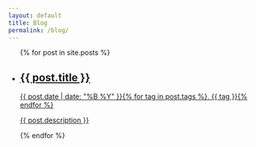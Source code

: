 ```yaml
---
layout: default
title: Blog
permalink: /blog/
---
```


<div class="home">
  <ul class="post-list">
    {% for post in site.posts %}
      <li>
        <a class="post-link" href="{{ post.url | prepend: site.baseurl }}">
          <h2>
            {{ post.title }}
          </h2>
          <span class="post-meta">
            {{ post.date | date: "%B %Y" }}{% for tag in post.tags %}, <span class="tag">{{ tag }}</span>{% endfor %}
          </span>
          <p>{{ post.description }}</p>
        </a>
      </li>
    {% endfor %}
  </ul>
</div>
